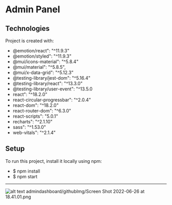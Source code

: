 # Admin Panel
## Technologies
 Project is created with:
 *   @emotion/react": "^11.9.3"
 *   @emotion/styled": "^11.9.3"
 *   @mui/icons-material": "^5.8.4"
 *   @mui/material": "^5.8.5",
 *   @mui/x-data-grid": "^5.12.3"
 *   @testing-library/jest-dom": "^5.16.4"
 *   @testing-library/react": "^13.3.0"
 *   @testing-library/user-event": "^13.5.0
 *   react": "^18.2.0"
 *   react-circular-progressbar": "^2.0.4"
 *   react-dom": "^18.2.0"
 *   react-router-dom": "^6.3.0"
 *   react-scripts": "5.0.1"
 *   recharts": "^2.1.10"
 *   sass": "^1.53.0"
 *   web-vitals": "^2.1.4"
       

## Setup
To run this project, install it locally using npm:
- $ npm install
- $ npm start
***
![alt text](https://github.com/pooya13vm/admindashboard/githubImg/screen1.png)
admindashboard/githubImg/Screen Shot 2022-06-26 at 18.41.01.png
